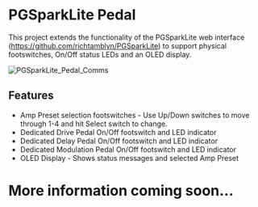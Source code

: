 # PGSparkLite Pedal

This project extends the functionality of the PGSparkLite web interface (https://github.com/richtamblyn/PGSparkLite) to support physical footswitches, On/Off status LEDs and an OLED display.

![PGSparkLite_Pedal_Comms](https://richtamblyn.co.uk/wp-content/uploads/2021/03/Pedal_Architecture.jpg)

## Features

- Amp Preset selection footswitches - Use Up/Down switches to move through 1-4 and hit Select switch to change.
- Dedicated Drive Pedal On/Off footswitch and LED indicator
- Dedicated Delay Pedal On/Off footswitch and LED indicator
- Dedicated Modulation Pedal On/Off footswitch and LED indicator
- OLED Display - Shows status messages and selected Amp Preset

# More information coming soon...
